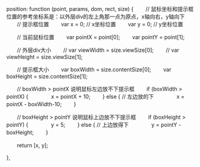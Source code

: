 position: function (point, params, dom, rect, size) {
　　// 鼠标坐标和提示框位置的参考坐标系是：以外层div的左上角那一点为原点，x轴向右，y轴向下
　　// 提示框位置
　　var x = 0; // x坐标位置
　　var y = 0; // y坐标位置
 
　　// 当前鼠标位置
　　var pointX = point[0];
　　var pointY = point[1];
 
　　// 外层div大小
　　// var viewWidth = size.viewSize[0];
　　// var viewHeight = size.viewSize[1];
 
　　// 提示框大小
　　var boxWidth = size.contentSize[0];
　　var boxHeight = size.contentSize[1];
 
　　// boxWidth > pointX 说明鼠标左边放不下提示框
　　if (boxWidth > pointX) {
　　　　x = pointX + 10;
　　} else { // 左边放的下
　　　　x = pointX - boxWidth-10;
　　}
 
　　// boxHeight > pointY 说明鼠标上边放不下提示框
　　if (boxHeight > pointY) {
　　　　y = 5;
　　} else { // 上边放得下
　　　　y = pointY - boxHeight;
　　}
 
　　return [x, y];
 
},
